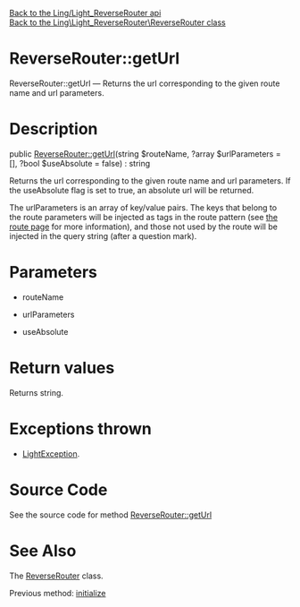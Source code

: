 [Back to the Ling/Light_ReverseRouter api](https://github.com/lingtalfi/Light_ReverseRouter/blob/master/doc/api/Ling/Light_ReverseRouter.md)<br>
[Back to the Ling\Light_ReverseRouter\ReverseRouter class](https://github.com/lingtalfi/Light_ReverseRouter/blob/master/doc/api/Ling/Light_ReverseRouter/ReverseRouter.md)


ReverseRouter::getUrl
================



ReverseRouter::getUrl — Returns the url corresponding to the given route name and url parameters.




Description
================


public [ReverseRouter::getUrl](https://github.com/lingtalfi/Light_ReverseRouter/blob/master/doc/api/Ling/Light_ReverseRouter/ReverseRouter/getUrl.md)(string $routeName, ?array $urlParameters = [], ?bool $useAbsolute = false) : string




Returns the url corresponding to the given route name and url parameters.
If the useAbsolute flag is set to true, an absolute url will be returned.

The urlParameters is an array of key/value pairs.
The keys that belong to the route parameters will be injected as tags in the route pattern
(see [the route page](https://github.com/lingtalfi/Light/blob/master/doc/pages/route.md) for more information), and those not used by the route will
be injected in the query string (after a question mark).




Parameters
================


- routeName

    

- urlParameters

    

- useAbsolute

    


Return values
================

Returns string.


Exceptions thrown
================

- [LightException](https://github.com/lingtalfi/Light/blob/master/doc/api/Ling/Light/Exception/LightException.md).&nbsp;







Source Code
===========
See the source code for method [ReverseRouter::getUrl](https://github.com/lingtalfi/Light_ReverseRouter/blob/master/ReverseRouter.php#L50-L98)


See Also
================

The [ReverseRouter](https://github.com/lingtalfi/Light_ReverseRouter/blob/master/doc/api/Ling/Light_ReverseRouter/ReverseRouter.md) class.

Previous method: [initialize](https://github.com/lingtalfi/Light_ReverseRouter/blob/master/doc/api/Ling/Light_ReverseRouter/ReverseRouter/initialize.md)<br>

